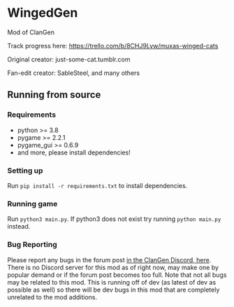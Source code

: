 # WingedGen

Mod of ClanGen

Track progress here: https://trello.com/b/8CHJ9Lyw/muxas-winged-cats

Original creator: just-some-cat.tumblr.com

Fan-edit creator: SableSteel, and many others

## Running from source
### Requirements
- python >= 3.8
- pygame >= 2.2.1
- pygame_gui >= 0.6.9
- and more, please install dependencies!

### Setting up
Run `pip install -r requirements.txt` to install dependencies. 

### Running game
Run `python3 main.py`. If python3 does not exist try running `python main.py` instead.

### Bug Reporting
Please report any bugs in the forum post [in the ClanGen Discord, here](https://discord.com/channels/1003759225522110524/1117124733083857068). There is no Discord server for this mod as of right now, may make one by popular demand or if the forum post becomes too full.
Note that not all bugs may be related to this mod. This is running off of dev (as latest of dev as possible as well) so there will be dev bugs in this mod that are completely unrelated to the mod additions.
